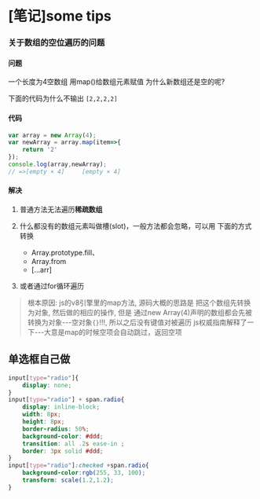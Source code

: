 # [笔记]some tips

### 关于数组的空位遍历的问题


#### 问题
一个长度为4空数组
用map()给数组元素赋值
为什么新数组还是空的呢?

下面的代码为什么不输出
`[2,2,2,2]`

#### 代码

```js
var array = new Array(4);
var newArray = array.map(item=>{
    return '2'
});
console.log(array,newArray);
// =>[empty × 4]　　　[empty × 4]
```
#### 解决

1. 普通方法无法遍历**稀疏数组**
2. 什么都没有的数组元素叫做槽(slot)，一般方法都会忽略，可以用 下面的方式转换
    - Array.prototype.fill、
    - Array.from
    - [...arr] 

3. 或者通过for循环遍历

> 
> 根本原因: js的v8引擎里的map方法,   源码大概的思路是 把这个数组先转换为对象,  然后做的相应的操作, 但是 通过new Array(4)声明的数组都会先被转换为对象---空对象`{}`!!!, 所以之后没有键值对被遍历
> js权威指南解释了一下---大意是map的时候空项会自动跳过，返回空项


## 单选框自己做

```css
input[type="radio"]{
    display: none;
}
input[type="radio"] + span.radio{
    display: inline-block;
    width: 8px;
    height: 8px;
    border-radius: 50%;
    background-color: #ddd;
    transition: all .2s ease-in ;
    border: 3px solid #ddd;
}
input[type="radio"]:checked +span.radio{
    background-color:rgb(255, 33, 100);
    transform: scale(1.2,1.2);
}
```